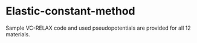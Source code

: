 # Elastic-constant-method
Sample VC-RELAX code and used pseudopotentials are provided for all 12 materials.
